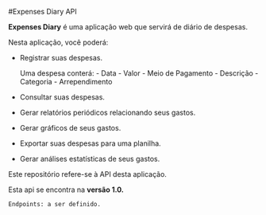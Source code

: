 #Expenses Diary API

<b>Expenses Diary</b> é uma aplicação web que servirá de diário de despesas.

Nesta aplicação, você poderá:
- Registrar suas despesas.


	Uma despesa conterá:
		- Data
		- Valor
		- Meio de Pagamento
		- Descrição
		- Categoria
		- Arrependimento
        
- Consultar suas despesas.
- Gerar relatórios periódicos relacionando seus gastos.
- Gerar gráficos de seus gastos.
- Exportar suas despesas para uma planilha.
- Gerar análises estatísticas de seus gastos.



Este repositório refere-se à API desta aplicação.

Esta api se encontra na <b>versão 1.0.</b>

    Endpoints: a ser definido.

